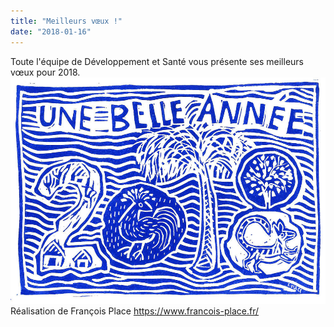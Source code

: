 ```yaml
---
title: "Meilleurs vœux !"
date: "2018-01-16"
---
```


Toute l'équipe de Développement et Santé vous présente ses meilleurs vœux pour 2018.
![](v_2018.jpg)
Réalisation de François Place
<a href="https://www.francois-place.fr/" target="_blank" rel="noopener">https://www.francois-place.fr/</a>